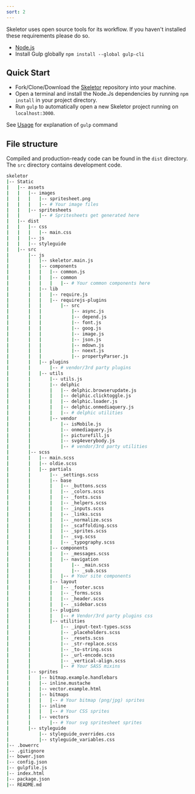 ```yaml
---
sort: 2
---
```


Skeletor uses open source tools for its workflow. If you haven't installed these requirements please do so.

* [Node.js](https://nodejs.org/en/)
* Install Gulp globally ```npm install --global gulp-cli```

## Quick Start

* Fork/Clone/Download the [Skeletor](https://github.com/delphic-digital/Skeletor) repository into your machine.
* Open a terminal and install the Node.Js dependencies by running ```npm install``` in your project directory.
* Run ```gulp``` to automatically open a new Skeletor project running on ```localhost:3000```.

See [Usage](usage) for explanation of `gulp` command

## File structure

Compiled and production-ready code can be found in the `dist` directory. The `src` directory contains development code.

```bash
skeletor
|-- Static
|   |-- assets
|   |   |-- images
|   |   |   |-- spritesheet.png
|   |   |   |-- # Your image files
|   |   |-- spritesheets
|   |       |-- # Spritesheets get generated here
|   |-- dist
|   |   |-- css
|   |   |   |-- main.css
|   |   |-- js
|   |   |-- styleguide
|   |-- src
|       |-- js
|       |   |-- skeletor.main.js
|       |   |-- components
|       |   |   |-- common.js
|       |   |   |-- common
|       |   |   |   |-- # Your common components here
|       |   |-- lib
|       |   |   |-- require.js
|       |   |   |-- requirejs-plugins
|       |   |       |-- src
|       |   |           |-- async.js
|       |   |           |-- depend.js
|       |   |           |-- font.js
|       |   |           |-- goog.js
|       |   |           |-- image.js
|       |   |           |-- json.js
|       |   |           |-- mdown.js
|       |   |           |-- noext.js
|       |   |           |-- propertyParser.js
|       |   |-- plugins
|       |       |-- # vendor/3rd party plugins
|       |   |-- utils
|       |       |-- utils.js
|       |       |-- delphic
|       |       |   |-- delphic.browserupdate.js
|       |       |   |-- delphic.clicktoggle.js
|       |       |   |-- delphic.loader.js
|       |       |   |-- delphic.onmediaquery.js
|       |       |   |-- # delphic utilities
|       |       |-- vendor
|       |           |-- isMobile.js
|       |           |-- onmediaquery.js
|       |           |-- picturefill.js
|       |           |-- svg4everybody.js
|       |           |-- # vendor/3rd party utilities
|       |-- scss
|       |   |-- main.scss
|       |   |-- oldie.scss
|       |   |-- partials
|       |       |-- _settings.scss
|       |       |-- base
|       |       |   |-- _buttons.scss
|       |       |   |-- _colors.scss
|       |       |   |-- _fonts.scss
|       |       |   |-- _helpers.scss
|       |       |   |-- _inputs.scss
|       |       |   |-- _links.scss
|       |       |   |-- _normalize.scss
|       |       |   |-- _scaffolding.scss
|       |       |   |-- _sprites.scss
|       |       |   |-- _svg.scss
|       |       |   |-- _typography.scss
|       |       |-- components
|       |       |   |-- _messages.scss
|       |       |   |-- navigation
|       |       |       |-- _main.scss
|       |       |       |-- _sub.scss
|       |       |   |-- # Your site components
|       |       |-- layout
|       |       |   |-- _footer.scss
|       |       |   |-- _forms.scss
|       |       |   |-- _header.scss
|       |       |   |-- _sidebar.scss
|       |       |-- plugins
|       |       |   |-- # Vendor/3rd party plugins css
|       |       |-- utilities
|       |           |-- _input-text-types.scss
|       |           |-- _placeholders.scss
|       |           |-- _resets.scss
|       |           |-- _str-replace.scss
|       |           |-- _to-string.scss
|       |           |-- _url-encode.scss
|       |           |-- _vertical-align.scss
|       |           |-- # Your SASS mixins
|       |-- sprites
|       |   |-- bitmap.example.handlebars
|       |   |-- inline.mustache
|       |   |-- vector.example.html
|       |   |-- bitmaps
|       |   |   |-- # Your bitmap (png/jpg) sprites
|       |   |-- inline
|       |   |   |-- # Your CSS sprites
|       |   |-- vectors
|       |       |-- # Your svg spritesheet sprites
|       |-- styleguide
|           |-- styleguide_overrides.css
|           |-- styleguide_variables.css
|-- .bowerrc
|-- .gitignore
|-- bower.json
|-- config.json
|-- gulpfile.js
|-- index.html
|-- package.json
|-- README.md

```